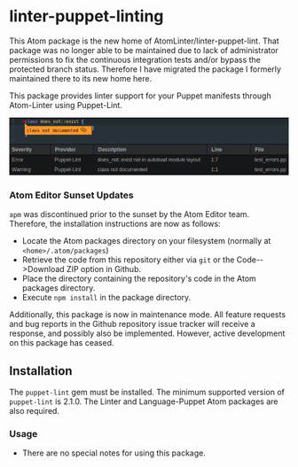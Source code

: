 # linter-puppet-linting

This Atom package is the new home of AtomLinter/linter-puppet-lint. That package was no longer able to be maintained due to lack of administrator permissions to fix the continuous integration tests and/or bypass the protected branch status. Therefore I have migrated the package I formerly maintained there to its new home here.

This package provides linter support for your Puppet manifests through Atom-Linter using Puppet-Lint.

![Preview](https://raw.githubusercontent.com/AtomLinter/linter-puppet-lint/master/linter_puppet_lint.png)

### Atom Editor Sunset Updates

`apm` was discontinued prior to the sunset by the Atom Editor team. Therefore, the installation instructions are now as follows:

- Locate the Atom packages directory on your filesystem (normally at `<home>/.atom/packages`)
- Retrieve the code from this repository either via `git` or the Code-->Download ZIP option in Github.
- Place the directory containing the repository's code in the Atom packages directory.
- Execute `npm install` in the package directory.

Additionally, this package is now in maintenance mode. All feature requests and bug reports in the Github repository issue tracker will receive a response, and possibly also be implemented. However, active development on this package has ceased.

## Installation
The `puppet-lint` gem must be installed. The minimum supported version of `puppet-lint` is 2.1.0. The Linter and Language-Puppet Atom packages are also required.

### Usage
- There are no special notes for using this package.
